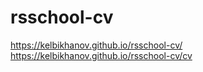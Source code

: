 # rsschool-cv

https://kelbikhanov.github.io/rsschool-cv/
https://kelbikhanov.github.io/rsschool-cv/cv
